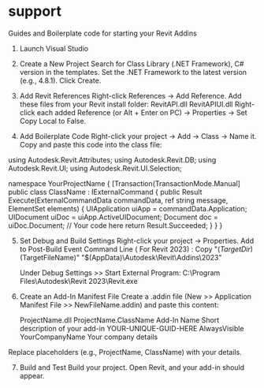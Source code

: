# support
Guides and Boilerplate code for starting your Revit Addins
1. Launch Visual Studio

2. Create a New Project
	Search for Class Library (.NET Framework), C# version in the templates.
	Set the .NET Framework to the latest version (e.g., 4.8.1).
	Click Create.
3. Add Revit References
	Right-click References → Add Reference.
	Add these files from your Revit install folder:
	RevitAPI.dll
	RevitAPIUI.dll
	Right-click each added Reference (or Alt + Enter on PC) → Properties → Set Copy Local to False.
4. Add Boilerplate Code
	Right-click your project → Add → Class → Name it.
	Copy and paste this code into the class file:

using Autodesk.Revit.Attributes;
using Autodesk.Revit.DB;
using Autodesk.Revit.UI;
using Autodesk.Revit.UI.Selection;

namespace YourProjectName
{
    [Transaction(TransactionMode.Manual]
    public class ClassName : IExternalCommand
    {
        public Result Execute(ExternalCommandData commandData, ref string message, ElementSet elements)
        {
            UIApplication uiApp = commandData.Application;
            UIDocument uiDoc = uiApp.ActiveUIDocument;
            Document doc = uiDoc.Document;
            // Your code here
            return Result.Succeeded;
        }
    }
}


5. Set Debug and Build Settings
	Right-click your project → Properties.
	Add to Post-Build Event Command Line ( For Revit 2023) :
	Copy "$(TargetDir)$(TargetFileName)" "$(AppData)\Autodesk\Revit\Addins\2023\"

	Under Debug Settings >> Start External Program:
	C:\Program Files\Autodesk\Revit 2023\Revit.exe

6. Create an Add-In Manifest File
	Create a .addin file (New >> Application Manifest File >> NewFileName.addin) and paste this content:
	
	<?xml version="1.0" encoding="utf-8" standalone="no"?>
	<RevitAddIns>
 		 <AddIn Type="Command">
   		 	<Assembly>ProjectName.dll</Assembly>
    			<FullClassName>ProjectName.ClassName</FullClassName>
    			<Text>Add-In Name</Text>
    			<Description>Short description of your add-in</Description>
   		 	<AddInId>YOUR-UNIQUE-GUID-HERE</AddInId>
   		 	<VisibilityMode>AlwaysVisible</VisibilityMode>
    			<VendorId>YourCompanyName</VendorId>
    			<VendorDescription>Your company details</VendorDescription>
  		</AddIn>
	</RevitAddIns>

Replace placeholders (e.g., ProjectName, ClassName) with your details.


7. Build and Test
Build your project.
Open Revit, and your add-in should appear.
